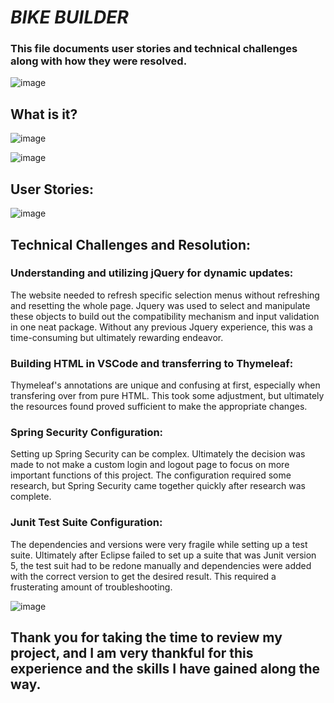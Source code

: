 # ***BIKE BUILDER***
### This file documents user stories and technical challenges along with how they were resolved.

![image](https://user-images.githubusercontent.com/103666397/176071586-ee21d27b-339a-4b57-8e0a-860003fee5f0.png)

## What is it?

![image](https://user-images.githubusercontent.com/103666397/176071865-062ec2fa-9a15-4e50-96c8-469c2279466f.png)

![image](https://user-images.githubusercontent.com/103666397/176072085-d6812583-c1c8-425a-97b5-b6b950517b89.png)

## User Stories:
![image](https://user-images.githubusercontent.com/103666397/176072669-3f5a6e94-ca0a-4c4f-ad66-081cbd1fdd38.png)

## Technical Challenges and Resolution:

### Understanding and utilizing jQuery for dynamic updates:
The website needed to refresh specific selection menus without refreshing and resetting the whole page. Jquery was used to select and manipulate these objects to build out the compatibility mechanism and input validation in one neat package. Without any previous Jquery experience, this was a time-consuming but ultimately rewarding endeavor.

### Building HTML in VSCode and transferring to Thymeleaf:
Thymeleaf's annotations are unique and confusing at first, especially when transfering over from pure HTML. This took some adjustment, but ultimately the resources found proved sufficient to make the appropriate changes.

### Spring Security Configuration:
Setting up Spring Security can be complex. Ultimately the decision was made to not make a custom login and logout page to focus on more important functions of this project. The configuration required some research, but Spring Security came together quickly after research was complete.

### Junit Test Suite Configuration:
The dependencies and versions were very fragile while setting up a test suite. Ultimately after Eclipse failed to set up a suite that was Junit version 5, the test suit had to be redone manually and dependencies were added with the correct version to get the desired result. This required a frusterating amount of troubleshooting.


![image](https://user-images.githubusercontent.com/103666397/176072227-f922d400-d3c5-4a77-84af-95648eb9523f.png)

## Thank you for taking the time to review my project, and I am very thankful for this experience and the skills I have gained along the way.
